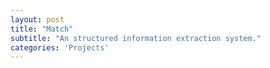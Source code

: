 ```yaml
---
layout: post
title: "Match"
subtitle: "An structured information extraction system."
categories: 'Projects'
---
```

